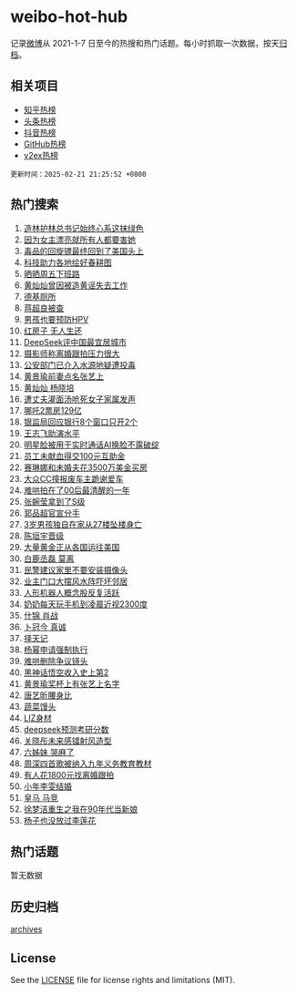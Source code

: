 # weibo-hot-hub

记录[微博](https://www.weibo.com)从 2021-1-7 日至今的热搜和热门话题。每小时抓取一次数据，按天[归档](archives)。

## 相关项目

- [知乎热榜](https://github.com/snaildev/zhihu-hot-hub)
- [头条热榜](https://github.com/snaildev/toutiao-hot-hub)
- [抖音热榜](https://github.com/snaildev/douyin-hot-hub)
- [GitHub热榜](https://github.com/snaildev/github-hot-hub)
- [v2ex热榜](https://github.com/snaildev/v2ex-hot-hub)


`更新时间：2025-02-21 21:25:52 +0800`

## 热门搜索

1. [造林护林总书记始终心系这抹绿色](https://m.weibo.cn/search?containerid=100103type%3D1%26t%3D10%26q%3D%23%E9%80%A0%E6%9E%97%E6%8A%A4%E6%9E%97%E6%80%BB%E4%B9%A6%E8%AE%B0%E5%A7%8B%E7%BB%88%E5%BF%83%E7%B3%BB%E8%BF%99%E6%8A%B9%E7%BB%BF%E8%89%B2%23&stream_entry_id=51&isnewpage=1&extparam=seat%3D1%26pos%3D0%26dgr%3D0%26cate%3D10103%26q%3D%2523%25E9%2580%25A0%25E6%259E%2597%25E6%258A%25A4%25E6%259E%2597%25E6%2580%25BB%25E4%25B9%25A6%25E8%25AE%25B0%25E5%25A7%258B%25E7%25BB%2588%25E5%25BF%2583%25E7%25B3%25BB%25E8%25BF%2599%25E6%258A%25B9%25E7%25BB%25BF%25E8%2589%25B2%2523%26c_type%3D51%26filter_type%3Drealtimehot%26stream_entry_id%3D51%26display_time%3D1740144351%26pre_seqid%3D1740144351005088668159)
1. [因为女主漂亮就所有人都要害她](https://m.weibo.cn/search?containerid=100103type%3D1%26t%3D10%26q%3D%E5%9B%A0%E4%B8%BA%E5%A5%B3%E4%B8%BB%E6%BC%82%E4%BA%AE%E5%B0%B1%E6%89%80%E6%9C%89%E4%BA%BA%E9%83%BD%E8%A6%81%E5%AE%B3%E5%A5%B9&stream_entry_id=31&isnewpage=1&extparam=seat%3D1%26c_type%3D31%26cate%3D5001%26band_rank%3D1%26q%3D%25E5%259B%25A0%25E4%25B8%25BA%25E5%25A5%25B3%25E4%25B8%25BB%25E6%25BC%2582%25E4%25BA%25AE%25E5%25B0%25B1%25E6%2589%2580%25E6%259C%2589%25E4%25BA%25BA%25E9%2583%25BD%25E8%25A6%2581%25E5%25AE%25B3%25E5%25A5%25B9%26dgr%3D0%26pos%3D0%26realpos%3D1%26stream_entry_id%3D31%26lcate%3D5001%26filter_type%3Drealtimehot%26flag%3D1%26display_time%3D1740144351%26pre_seqid%3D1740144351005088668159)
1. [毒品的回旋镖最终回到了美国头上](https://m.weibo.cn/search?containerid=100103type%3D1%26t%3D10%26q%3D%23%E6%AF%92%E5%93%81%E7%9A%84%E5%9B%9E%E6%97%8B%E9%95%96%E6%9C%80%E7%BB%88%E5%9B%9E%E5%88%B0%E4%BA%86%E7%BE%8E%E5%9B%BD%E5%A4%B4%E4%B8%8A%23&stream_entry_id=31&isnewpage=1&extparam=seat%3D1%26c_type%3D31%26cate%3D5001%26band_rank%3D2%26q%3D%2523%25E6%25AF%2592%25E5%2593%2581%25E7%259A%2584%25E5%259B%259E%25E6%2597%258B%25E9%2595%2596%25E6%259C%2580%25E7%25BB%2588%25E5%259B%259E%25E5%2588%25B0%25E4%25BA%2586%25E7%25BE%258E%25E5%259B%25BD%25E5%25A4%25B4%25E4%25B8%258A%2523%26dgr%3D0%26pos%3D1%26realpos%3D2%26stream_entry_id%3D31%26lcate%3D5001%26filter_type%3Drealtimehot%26flag%3D1%26display_time%3D1740144351%26pre_seqid%3D1740144351005088668159)
1. [科技助力各地绘好春耕图](https://m.weibo.cn/search?containerid=100103type%3D1%26t%3D10%26q%3D%23%E7%A7%91%E6%8A%80%E5%8A%A9%E5%8A%9B%E5%90%84%E5%9C%B0%E7%BB%98%E5%A5%BD%E6%98%A5%E8%80%95%E5%9B%BE%23&stream_entry_id=31&isnewpage=1&extparam=seat%3D1%26c_type%3D31%26cate%3D5001%26band_rank%3D3%26q%3D%2523%25E7%25A7%2591%25E6%258A%2580%25E5%258A%25A9%25E5%258A%259B%25E5%2590%2584%25E5%259C%25B0%25E7%25BB%2598%25E5%25A5%25BD%25E6%2598%25A5%25E8%2580%2595%25E5%259B%25BE%2523%26dgr%3D0%26pos%3D2%26realpos%3D3%26stream_entry_id%3D31%26lcate%3D5001%26filter_type%3Drealtimehot%26flag%3D0%26display_time%3D1740144351%26pre_seqid%3D1740144351005088668159)
1. [晒晒周五下班路](https://m.weibo.cn/search?containerid=100103type%3D1%26t%3D10%26q%3D%23%E6%99%92%E6%99%92%E5%91%A8%E4%BA%94%E4%B8%8B%E7%8F%AD%E8%B7%AF%23&stream_entry_id=31&isnewpage=1&extparam=seat%3D1%26c_type%3D31%26is_ad_pos%3D1%26band_rank%3D4%26q%3D%2523%25E6%2599%2592%25E6%2599%2592%25E5%2591%25A8%25E4%25BA%2594%25E4%25B8%258B%25E7%258F%25AD%25E8%25B7%25AF%2523%26dgr%3D0%26cate%3D5001%26adid%3D276497%26lcate%3D5001%26stream_entry_id%3D31%26filter_type%3Drealtimehot%26pos%3D3%26display_time%3D1740144351%26pre_seqid%3D1740144351005088668159)
1. [黄灿灿曾因被造黄谣失去工作](https://m.weibo.cn/search?containerid=100103type%3D1%26t%3D10%26q%3D%E9%BB%84%E7%81%BF%E7%81%BF%E6%9B%BE%E5%9B%A0%E8%A2%AB%E9%80%A0%E9%BB%84%E8%B0%A3%E5%A4%B1%E5%8E%BB%E5%B7%A5%E4%BD%9C&stream_entry_id=31&isnewpage=1&extparam=seat%3D1%26c_type%3D31%26cate%3D5001%26band_rank%3D4%26q%3D%25E9%25BB%2584%25E7%2581%25BF%25E7%2581%25BF%25E6%259B%25BE%25E5%259B%25A0%25E8%25A2%25AB%25E9%2580%25A0%25E9%25BB%2584%25E8%25B0%25A3%25E5%25A4%25B1%25E5%258E%25BB%25E5%25B7%25A5%25E4%25BD%259C%26dgr%3D0%26pos%3D4%26realpos%3D4%26stream_entry_id%3D31%26lcate%3D5001%26filter_type%3Drealtimehot%26flag%3D1%26display_time%3D1740144351%26pre_seqid%3D1740144351005088668159)
1. [德基厕所](https://m.weibo.cn/search?containerid=100103type%3D1%26t%3D10%26q%3D%E5%BE%B7%E5%9F%BA%E5%8E%95%E6%89%80&stream_entry_id=31&isnewpage=1&extparam=seat%3D1%26c_type%3D31%26cate%3D5001%26band_rank%3D5%26q%3D%25E5%25BE%25B7%25E5%259F%25BA%25E5%258E%2595%25E6%2589%2580%26dgr%3D0%26pos%3D5%26realpos%3D5%26stream_entry_id%3D31%26lcate%3D5001%26filter_type%3Drealtimehot%26flag%3D1%26display_time%3D1740144351%26pre_seqid%3D1740144351005088668159)
1. [蒋超良被查](https://m.weibo.cn/search?containerid=100103type%3D1%26t%3D10%26q%3D%23%E8%92%8B%E8%B6%85%E8%89%AF%E8%A2%AB%E6%9F%A5%23&stream_entry_id=31&isnewpage=1&extparam=seat%3D1%26c_type%3D31%26cate%3D5001%26band_rank%3D6%26q%3D%2523%25E8%2592%258B%25E8%25B6%2585%25E8%2589%25AF%25E8%25A2%25AB%25E6%259F%25A5%2523%26dgr%3D0%26pos%3D6%26realpos%3D6%26stream_entry_id%3D31%26lcate%3D5001%26filter_type%3Drealtimehot%26flag%3D1%26display_time%3D1740144351%26pre_seqid%3D1740144351005088668159)
1. [男孩也要预防HPV](https://m.weibo.cn/search?containerid=100103type%3D1%26t%3D10%26q%3D%23%E7%94%B7%E5%AD%A9%E4%B9%9F%E8%A6%81%E9%A2%84%E9%98%B2HPV%23&stream_entry_id=31&isnewpage=1&extparam=seat%3D1%26c_type%3D31%26cate%3D5001%26lcate%3D5001%26band_rank%3D7%26q%3D%2523%25E7%2594%25B7%25E5%25AD%25A9%25E4%25B9%259F%25E8%25A6%2581%25E9%25A2%2584%25E9%2598%25B2HPV%2523%26dgr%3D0%26stream_entry_id%3D31%26adid%3D276346%26is_ad_pos%3D1%26pos%3D7%26filter_type%3Drealtimehot%26topic_ad%3D1%26display_time%3D1740144351%26pre_seqid%3D1740144351005088668159)
1. [红房子 无人生还](https://m.weibo.cn/search?containerid=100103type%3D1%26t%3D10%26q%3D%E7%BA%A2%E6%88%BF%E5%AD%90+%E6%97%A0%E4%BA%BA%E7%94%9F%E8%BF%98&stream_entry_id=31&isnewpage=1&extparam=seat%3D1%26c_type%3D31%26cate%3D5001%26band_rank%3D7%26q%3D%25E7%25BA%25A2%25E6%2588%25BF%25E5%25AD%2590%2520%25E6%2597%25A0%25E4%25BA%25BA%25E7%2594%259F%25E8%25BF%2598%26dgr%3D0%26pos%3D8%26realpos%3D7%26stream_entry_id%3D31%26lcate%3D5001%26filter_type%3Drealtimehot%26flag%3D2%26display_time%3D1740144351%26pre_seqid%3D1740144351005088668159)
1. [DeepSeek评中国最宜居城市](https://m.weibo.cn/search?containerid=100103type%3D1%26t%3D10%26q%3D%23DeepSeek%E8%AF%84%E4%B8%AD%E5%9B%BD%E6%9C%80%E5%AE%9C%E5%B1%85%E5%9F%8E%E5%B8%82%23&stream_entry_id=31&isnewpage=1&extparam=seat%3D1%26c_type%3D31%26cate%3D5001%26band_rank%3D8%26q%3D%2523DeepSeek%25E8%25AF%2584%25E4%25B8%25AD%25E5%259B%25BD%25E6%259C%2580%25E5%25AE%259C%25E5%25B1%2585%25E5%259F%258E%25E5%25B8%2582%2523%26dgr%3D0%26pos%3D9%26realpos%3D8%26stream_entry_id%3D31%26lcate%3D5001%26filter_type%3Drealtimehot%26flag%3D0%26display_time%3D1740144351%26pre_seqid%3D1740144351005088668159)
1. [摄影师称离婚跟拍压力很大](https://m.weibo.cn/search?containerid=100103type%3D1%26t%3D10%26q%3D%23%E6%91%84%E5%BD%B1%E5%B8%88%E7%A7%B0%E7%A6%BB%E5%A9%9A%E8%B7%9F%E6%8B%8D%E5%8E%8B%E5%8A%9B%E5%BE%88%E5%A4%A7%23&stream_entry_id=31&isnewpage=1&extparam=seat%3D1%26c_type%3D31%26cate%3D5001%26band_rank%3D9%26q%3D%2523%25E6%2591%2584%25E5%25BD%25B1%25E5%25B8%2588%25E7%25A7%25B0%25E7%25A6%25BB%25E5%25A9%259A%25E8%25B7%259F%25E6%258B%258D%25E5%258E%258B%25E5%258A%259B%25E5%25BE%2588%25E5%25A4%25A7%2523%26dgr%3D0%26pos%3D10%26realpos%3D9%26stream_entry_id%3D31%26lcate%3D5001%26filter_type%3Drealtimehot%26flag%3D1%26display_time%3D1740144351%26pre_seqid%3D1740144351005088668159)
1. [公安部门已介入水源地疑遭投毒](https://m.weibo.cn/search?containerid=100103type%3D1%26t%3D10%26q%3D%23%E5%85%AC%E5%AE%89%E9%83%A8%E9%97%A8%E5%B7%B2%E4%BB%8B%E5%85%A5%E6%B0%B4%E6%BA%90%E5%9C%B0%E7%96%91%E9%81%AD%E6%8A%95%E6%AF%92%23&stream_entry_id=31&isnewpage=1&extparam=seat%3D1%26c_type%3D31%26cate%3D5001%26band_rank%3D10%26q%3D%2523%25E5%2585%25AC%25E5%25AE%2589%25E9%2583%25A8%25E9%2597%25A8%25E5%25B7%25B2%25E4%25BB%258B%25E5%2585%25A5%25E6%25B0%25B4%25E6%25BA%2590%25E5%259C%25B0%25E7%2596%2591%25E9%2581%25AD%25E6%258A%2595%25E6%25AF%2592%2523%26dgr%3D0%26pos%3D11%26realpos%3D10%26stream_entry_id%3D31%26lcate%3D5001%26filter_type%3Drealtimehot%26flag%3D0%26display_time%3D1740144351%26pre_seqid%3D1740144351005088668159)
1. [黄景瑜前妻点名张艺上](https://m.weibo.cn/search?containerid=100103type%3D1%26t%3D10%26q%3D%23%E9%BB%84%E6%99%AF%E7%91%9C%E5%89%8D%E5%A6%BB%E7%82%B9%E5%90%8D%E5%BC%A0%E8%89%BA%E4%B8%8A%23&stream_entry_id=31&isnewpage=1&extparam=seat%3D1%26c_type%3D31%26cate%3D5001%26band_rank%3D11%26q%3D%2523%25E9%25BB%2584%25E6%2599%25AF%25E7%2591%259C%25E5%2589%258D%25E5%25A6%25BB%25E7%2582%25B9%25E5%2590%258D%25E5%25BC%25A0%25E8%2589%25BA%25E4%25B8%258A%2523%26dgr%3D0%26pos%3D12%26realpos%3D11%26stream_entry_id%3D31%26lcate%3D5001%26filter_type%3Drealtimehot%26flag%3D2%26display_time%3D1740144351%26pre_seqid%3D1740144351005088668159)
1. [黄灿灿 杨晓培](https://m.weibo.cn/search?containerid=100103type%3D1%26t%3D10%26q%3D%E9%BB%84%E7%81%BF%E7%81%BF+%E6%9D%A8%E6%99%93%E5%9F%B9&stream_entry_id=31&isnewpage=1&extparam=seat%3D1%26c_type%3D31%26cate%3D5001%26band_rank%3D12%26q%3D%25E9%25BB%2584%25E7%2581%25BF%25E7%2581%25BF%2520%25E6%259D%25A8%25E6%2599%2593%25E5%259F%25B9%26dgr%3D0%26pos%3D13%26realpos%3D12%26stream_entry_id%3D31%26lcate%3D5001%26filter_type%3Drealtimehot%26flag%3D1%26display_time%3D1740144351%26pre_seqid%3D1740144351005088668159)
1. [遭丈夫灌面汤呛死女子家属发声](https://m.weibo.cn/search?containerid=100103type%3D1%26t%3D10%26q%3D%23%E9%81%AD%E4%B8%88%E5%A4%AB%E7%81%8C%E9%9D%A2%E6%B1%A4%E5%91%9B%E6%AD%BB%E5%A5%B3%E5%AD%90%E5%AE%B6%E5%B1%9E%E5%8F%91%E5%A3%B0%23&stream_entry_id=31&isnewpage=1&extparam=seat%3D1%26c_type%3D31%26cate%3D5001%26band_rank%3D13%26q%3D%2523%25E9%2581%25AD%25E4%25B8%2588%25E5%25A4%25AB%25E7%2581%258C%25E9%259D%25A2%25E6%25B1%25A4%25E5%2591%259B%25E6%25AD%25BB%25E5%25A5%25B3%25E5%25AD%2590%25E5%25AE%25B6%25E5%25B1%259E%25E5%258F%2591%25E5%25A3%25B0%2523%26dgr%3D0%26pos%3D14%26realpos%3D13%26stream_entry_id%3D31%26lcate%3D5001%26filter_type%3Drealtimehot%26flag%3D1%26display_time%3D1740144351%26pre_seqid%3D1740144351005088668159)
1. [哪吒2票房129亿](https://m.weibo.cn/search?containerid=100103type%3D1%26t%3D10%26q%3D%23%E5%93%AA%E5%90%922%E7%A5%A8%E6%88%BF129%E4%BA%BF%23&stream_entry_id=31&isnewpage=1&extparam=seat%3D1%26c_type%3D31%26cate%3D5001%26band_rank%3D14%26q%3D%2523%25E5%2593%25AA%25E5%2590%25922%25E7%25A5%25A8%25E6%2588%25BF129%25E4%25BA%25BF%2523%26dgr%3D0%26pos%3D15%26realpos%3D14%26stream_entry_id%3D31%26lcate%3D5001%26filter_type%3Drealtimehot%26flag%3D0%26display_time%3D1740144351%26pre_seqid%3D1740144351005088668159)
1. [银监局回应银行8个窗口只开2个](https://m.weibo.cn/search?containerid=100103type%3D1%26t%3D10%26q%3D%23%E9%93%B6%E7%9B%91%E5%B1%80%E5%9B%9E%E5%BA%94%E9%93%B6%E8%A1%8C8%E4%B8%AA%E7%AA%97%E5%8F%A3%E5%8F%AA%E5%BC%802%E4%B8%AA%23&stream_entry_id=31&isnewpage=1&extparam=seat%3D1%26c_type%3D31%26cate%3D5001%26band_rank%3D15%26q%3D%2523%25E9%2593%25B6%25E7%259B%2591%25E5%25B1%2580%25E5%259B%259E%25E5%25BA%2594%25E9%2593%25B6%25E8%25A1%258C8%25E4%25B8%25AA%25E7%25AA%2597%25E5%258F%25A3%25E5%258F%25AA%25E5%25BC%25802%25E4%25B8%25AA%2523%26dgr%3D0%26pos%3D16%26realpos%3D15%26stream_entry_id%3D31%26lcate%3D5001%26filter_type%3Drealtimehot%26flag%3D1%26display_time%3D1740144351%26pre_seqid%3D1740144351005088668159)
1. [王志飞助演水平](https://m.weibo.cn/search?containerid=100103type%3D1%26t%3D10%26q%3D%E7%8E%8B%E5%BF%97%E9%A3%9E%E5%8A%A9%E6%BC%94%E6%B0%B4%E5%B9%B3&stream_entry_id=31&isnewpage=1&extparam=seat%3D1%26c_type%3D31%26cate%3D5001%26band_rank%3D16%26q%3D%25E7%258E%258B%25E5%25BF%2597%25E9%25A3%259E%25E5%258A%25A9%25E6%25BC%2594%25E6%25B0%25B4%25E5%25B9%25B3%26dgr%3D0%26pos%3D17%26realpos%3D16%26stream_entry_id%3D31%26lcate%3D5001%26filter_type%3Drealtimehot%26flag%3D1%26display_time%3D1740144351%26pre_seqid%3D1740144351005088668159)
1. [明星脸被用于实时通话AI换脸不露破绽](https://m.weibo.cn/search?containerid=100103type%3D1%26t%3D10%26q%3D%23%E6%98%8E%E6%98%9F%E8%84%B8%E8%A2%AB%E7%94%A8%E4%BA%8E%E5%AE%9E%E6%97%B6%E9%80%9A%E8%AF%9DAI%E6%8D%A2%E8%84%B8%E4%B8%8D%E9%9C%B2%E7%A0%B4%E7%BB%BD%23&stream_entry_id=31&isnewpage=1&extparam=seat%3D1%26c_type%3D31%26cate%3D5001%26band_rank%3D17%26q%3D%2523%25E6%2598%258E%25E6%2598%259F%25E8%2584%25B8%25E8%25A2%25AB%25E7%2594%25A8%25E4%25BA%258E%25E5%25AE%259E%25E6%2597%25B6%25E9%2580%259A%25E8%25AF%259DAI%25E6%258D%25A2%25E8%2584%25B8%25E4%25B8%258D%25E9%259C%25B2%25E7%25A0%25B4%25E7%25BB%25BD%2523%26dgr%3D0%26pos%3D18%26realpos%3D17%26stream_entry_id%3D31%26lcate%3D5001%26filter_type%3Drealtimehot%26flag%3D1%26display_time%3D1740144351%26pre_seqid%3D1740144351005088668159)
1. [员工未献血得交100元互助金](https://m.weibo.cn/search?containerid=100103type%3D1%26t%3D10%26q%3D%23%E5%91%98%E5%B7%A5%E6%9C%AA%E7%8C%AE%E8%A1%80%E5%BE%97%E4%BA%A4100%E5%85%83%E4%BA%92%E5%8A%A9%E9%87%91%23&stream_entry_id=31&isnewpage=1&extparam=seat%3D1%26c_type%3D31%26cate%3D5001%26band_rank%3D18%26q%3D%2523%25E5%2591%2598%25E5%25B7%25A5%25E6%259C%25AA%25E7%258C%25AE%25E8%25A1%2580%25E5%25BE%2597%25E4%25BA%25A4100%25E5%2585%2583%25E4%25BA%2592%25E5%258A%25A9%25E9%2587%2591%2523%26dgr%3D0%26pos%3D19%26realpos%3D18%26stream_entry_id%3D31%26lcate%3D5001%26filter_type%3Drealtimehot%26flag%3D1%26display_time%3D1740144351%26pre_seqid%3D1740144351005088668159)
1. [赛琳娜和未婚夫花3500万美金买房](https://m.weibo.cn/search?containerid=100103type%3D1%26t%3D10%26q%3D%23%E8%B5%9B%E7%90%B3%E5%A8%9C%E5%92%8C%E6%9C%AA%E5%A9%9A%E5%A4%AB%E8%8A%B13500%E4%B8%87%E7%BE%8E%E9%87%91%E4%B9%B0%E6%88%BF%23&stream_entry_id=31&isnewpage=1&extparam=seat%3D1%26c_type%3D31%26cate%3D5001%26band_rank%3D19%26q%3D%2523%25E8%25B5%259B%25E7%2590%25B3%25E5%25A8%259C%25E5%2592%258C%25E6%259C%25AA%25E5%25A9%259A%25E5%25A4%25AB%25E8%258A%25B13500%25E4%25B8%2587%25E7%25BE%258E%25E9%2587%2591%25E4%25B9%25B0%25E6%2588%25BF%2523%26dgr%3D0%26pos%3D20%26realpos%3D19%26stream_entry_id%3D31%26lcate%3D5001%26filter_type%3Drealtimehot%26flag%3D0%26display_time%3D1740144351%26pre_seqid%3D1740144351005088668159)
1. [大众CC撞报废车主跪谢爱车](https://m.weibo.cn/search?containerid=100103type%3D1%26t%3D10%26q%3D%23%E5%A4%A7%E4%BC%97CC%E6%92%9E%E6%8A%A5%E5%BA%9F%E8%BD%A6%E4%B8%BB%E8%B7%AA%E8%B0%A2%E7%88%B1%E8%BD%A6%23&stream_entry_id=31&isnewpage=1&extparam=seat%3D1%26c_type%3D31%26cate%3D5001%26pos%3D21%26band_rank%3D20%26q%3D%2523%25E5%25A4%25A7%25E4%25BC%2597CC%25E6%2592%259E%25E6%258A%25A5%25E5%25BA%259F%25E8%25BD%25A6%25E4%25B8%25BB%25E8%25B7%25AA%25E8%25B0%25A2%25E7%2588%25B1%25E8%25BD%25A6%2523%26dgr%3D0%26stream_entry_id%3D31%26realpos%3D20%26lcate%3D5001%26adid%3D276484%26filter_type%3Drealtimehot%26flag%3D1%26display_time%3D1740144351%26pre_seqid%3D1740144351005088668159)
1. [难哄拍在了00后最清醒的一年](https://m.weibo.cn/search?containerid=100103type%3D1%26t%3D10%26q%3D%E9%9A%BE%E5%93%84%E6%8B%8D%E5%9C%A8%E4%BA%8600%E5%90%8E%E6%9C%80%E6%B8%85%E9%86%92%E7%9A%84%E4%B8%80%E5%B9%B4&stream_entry_id=31&isnewpage=1&extparam=seat%3D1%26c_type%3D31%26cate%3D5001%26band_rank%3D21%26q%3D%25E9%259A%25BE%25E5%2593%2584%25E6%258B%258D%25E5%259C%25A8%25E4%25BA%258600%25E5%2590%258E%25E6%259C%2580%25E6%25B8%2585%25E9%2586%2592%25E7%259A%2584%25E4%25B8%2580%25E5%25B9%25B4%26dgr%3D0%26pos%3D22%26realpos%3D21%26stream_entry_id%3D31%26lcate%3D5001%26filter_type%3Drealtimehot%26flag%3D2%26display_time%3D1740144351%26pre_seqid%3D1740144351005088668159)
1. [张婉莹拿到了S级](https://m.weibo.cn/search?containerid=100103type%3D1%26t%3D10%26q%3D%23%E5%BC%A0%E5%A9%89%E8%8E%B9%E6%8B%BF%E5%88%B0%E4%BA%86S%E7%BA%A7%23&stream_entry_id=31&isnewpage=1&extparam=seat%3D1%26c_type%3D31%26cate%3D5001%26band_rank%3D22%26q%3D%2523%25E5%25BC%25A0%25E5%25A9%2589%25E8%258E%25B9%25E6%258B%25BF%25E5%2588%25B0%25E4%25BA%2586S%25E7%25BA%25A7%2523%26dgr%3D0%26pos%3D23%26realpos%3D22%26stream_entry_id%3D31%26lcate%3D5001%26filter_type%3Drealtimehot%26flag%3D1%26display_time%3D1740144351%26pre_seqid%3D1740144351005088668159)
1. [郭品超官宣分手](https://m.weibo.cn/search?containerid=100103type%3D1%26t%3D10%26q%3D%23%E9%83%AD%E5%93%81%E8%B6%85%E5%AE%98%E5%AE%A3%E5%88%86%E6%89%8B%23&stream_entry_id=31&isnewpage=1&extparam=seat%3D1%26c_type%3D31%26cate%3D5001%26band_rank%3D23%26q%3D%2523%25E9%2583%25AD%25E5%2593%2581%25E8%25B6%2585%25E5%25AE%2598%25E5%25AE%25A3%25E5%2588%2586%25E6%2589%258B%2523%26dgr%3D0%26pos%3D24%26realpos%3D23%26stream_entry_id%3D31%26lcate%3D5001%26filter_type%3Drealtimehot%26flag%3D2%26display_time%3D1740144351%26pre_seqid%3D1740144351005088668159)
1. [3岁男孩独自在家从27楼坠楼身亡](https://m.weibo.cn/search?containerid=100103type%3D1%26t%3D10%26q%3D%233%E5%B2%81%E7%94%B7%E5%AD%A9%E7%8B%AC%E8%87%AA%E5%9C%A8%E5%AE%B6%E4%BB%8E27%E6%A5%BC%E5%9D%A0%E6%A5%BC%E8%BA%AB%E4%BA%A1%23&stream_entry_id=31&isnewpage=1&extparam=seat%3D1%26c_type%3D31%26cate%3D5001%26band_rank%3D24%26q%3D%25233%25E5%25B2%2581%25E7%2594%25B7%25E5%25AD%25A9%25E7%258B%25AC%25E8%2587%25AA%25E5%259C%25A8%25E5%25AE%25B6%25E4%25BB%258E27%25E6%25A5%25BC%25E5%259D%25A0%25E6%25A5%25BC%25E8%25BA%25AB%25E4%25BA%25A1%2523%26dgr%3D0%26pos%3D25%26realpos%3D24%26stream_entry_id%3D31%26lcate%3D5001%26filter_type%3Drealtimehot%26flag%3D0%26display_time%3D1740144351%26pre_seqid%3D1740144351005088668159)
1. [陈垣宇晋级](https://m.weibo.cn/search?containerid=100103type%3D1%26t%3D10%26q%3D%E9%99%88%E5%9E%A3%E5%AE%87%E6%99%8B%E7%BA%A7&stream_entry_id=31&isnewpage=1&extparam=seat%3D1%26c_type%3D31%26cate%3D5001%26band_rank%3D25%26q%3D%25E9%2599%2588%25E5%259E%25A3%25E5%25AE%2587%25E6%2599%258B%25E7%25BA%25A7%26dgr%3D0%26pos%3D26%26realpos%3D25%26stream_entry_id%3D31%26lcate%3D5001%26filter_type%3Drealtimehot%26flag%3D1%26display_time%3D1740144351%26pre_seqid%3D1740144351005088668159)
1. [大量黄金正从各国运往美国](https://m.weibo.cn/search?containerid=100103type%3D1%26t%3D10%26q%3D%23%E5%A4%A7%E9%87%8F%E9%BB%84%E9%87%91%E6%AD%A3%E4%BB%8E%E5%90%84%E5%9B%BD%E8%BF%90%E5%BE%80%E7%BE%8E%E5%9B%BD%23&stream_entry_id=31&isnewpage=1&extparam=seat%3D1%26c_type%3D31%26cate%3D5001%26band_rank%3D26%26q%3D%2523%25E5%25A4%25A7%25E9%2587%258F%25E9%25BB%2584%25E9%2587%2591%25E6%25AD%25A3%25E4%25BB%258E%25E5%2590%2584%25E5%259B%25BD%25E8%25BF%2590%25E5%25BE%2580%25E7%25BE%258E%25E5%259B%25BD%2523%26dgr%3D0%26pos%3D27%26realpos%3D26%26stream_entry_id%3D31%26lcate%3D5001%26filter_type%3Drealtimehot%26flag%3D0%26display_time%3D1740144351%26pre_seqid%3D1740144351005088668159)
1. [白鹿丞磊 莫离](https://m.weibo.cn/search?containerid=100103type%3D1%26t%3D10%26q%3D%E7%99%BD%E9%B9%BF%E4%B8%9E%E7%A3%8A+%E8%8E%AB%E7%A6%BB&stream_entry_id=31&isnewpage=1&extparam=seat%3D1%26c_type%3D31%26cate%3D5001%26band_rank%3D27%26q%3D%25E7%2599%25BD%25E9%25B9%25BF%25E4%25B8%259E%25E7%25A3%258A%2520%25E8%258E%25AB%25E7%25A6%25BB%26dgr%3D0%26pos%3D28%26realpos%3D27%26stream_entry_id%3D31%26lcate%3D5001%26filter_type%3Drealtimehot%26flag%3D0%26display_time%3D1740144351%26pre_seqid%3D1740144351005088668159)
1. [民警建议家里不要安装摄像头](https://m.weibo.cn/search?containerid=100103type%3D1%26t%3D10%26q%3D%23%E6%B0%91%E8%AD%A6%E5%BB%BA%E8%AE%AE%E5%AE%B6%E9%87%8C%E4%B8%8D%E8%A6%81%E5%AE%89%E8%A3%85%E6%91%84%E5%83%8F%E5%A4%B4%23&stream_entry_id=31&isnewpage=1&extparam=seat%3D1%26c_type%3D31%26cate%3D5001%26band_rank%3D28%26q%3D%2523%25E6%25B0%2591%25E8%25AD%25A6%25E5%25BB%25BA%25E8%25AE%25AE%25E5%25AE%25B6%25E9%2587%258C%25E4%25B8%258D%25E8%25A6%2581%25E5%25AE%2589%25E8%25A3%2585%25E6%2591%2584%25E5%2583%258F%25E5%25A4%25B4%2523%26dgr%3D0%26pos%3D29%26realpos%3D28%26stream_entry_id%3D31%26lcate%3D5001%26filter_type%3Drealtimehot%26flag%3D0%26display_time%3D1740144351%26pre_seqid%3D1740144351005088668159)
1. [业主门口大摆风水阵吓坏邻居](https://m.weibo.cn/search?containerid=100103type%3D1%26t%3D10%26q%3D%23%E4%B8%9A%E4%B8%BB%E9%97%A8%E5%8F%A3%E5%A4%A7%E6%91%86%E9%A3%8E%E6%B0%B4%E9%98%B5%E5%90%93%E5%9D%8F%E9%82%BB%E5%B1%85%23&stream_entry_id=31&isnewpage=1&extparam=seat%3D1%26c_type%3D31%26cate%3D5001%26band_rank%3D29%26q%3D%2523%25E4%25B8%259A%25E4%25B8%25BB%25E9%2597%25A8%25E5%258F%25A3%25E5%25A4%25A7%25E6%2591%2586%25E9%25A3%258E%25E6%25B0%25B4%25E9%2598%25B5%25E5%2590%2593%25E5%259D%258F%25E9%2582%25BB%25E5%25B1%2585%2523%26dgr%3D0%26pos%3D30%26realpos%3D29%26stream_entry_id%3D31%26lcate%3D5001%26filter_type%3Drealtimehot%26flag%3D1%26display_time%3D1740144351%26pre_seqid%3D1740144351005088668159)
1. [人形机器人概念股反复活跃](https://m.weibo.cn/search?containerid=100103type%3D1%26t%3D10%26q%3D%23%E4%BA%BA%E5%BD%A2%E6%9C%BA%E5%99%A8%E4%BA%BA%E6%A6%82%E5%BF%B5%E8%82%A1%E5%8F%8D%E5%A4%8D%E6%B4%BB%E8%B7%83%23&stream_entry_id=31&isnewpage=1&extparam=seat%3D1%26c_type%3D31%26cate%3D5001%26band_rank%3D30%26q%3D%2523%25E4%25BA%25BA%25E5%25BD%25A2%25E6%259C%25BA%25E5%2599%25A8%25E4%25BA%25BA%25E6%25A6%2582%25E5%25BF%25B5%25E8%2582%25A1%25E5%258F%258D%25E5%25A4%258D%25E6%25B4%25BB%25E8%25B7%2583%2523%26dgr%3D0%26pos%3D31%26realpos%3D30%26stream_entry_id%3D31%26lcate%3D5001%26filter_type%3Drealtimehot%26flag%3D1%26display_time%3D1740144351%26pre_seqid%3D1740144351005088668159)
1. [奶奶每天玩手机到凌晨近视2300度](https://m.weibo.cn/search?containerid=100103type%3D1%26t%3D10%26q%3D%23%E5%A5%B6%E5%A5%B6%E6%AF%8F%E5%A4%A9%E7%8E%A9%E6%89%8B%E6%9C%BA%E5%88%B0%E5%87%8C%E6%99%A8%E8%BF%91%E8%A7%862300%E5%BA%A6%23&stream_entry_id=31&isnewpage=1&extparam=seat%3D1%26c_type%3D31%26cate%3D5001%26band_rank%3D31%26q%3D%2523%25E5%25A5%25B6%25E5%25A5%25B6%25E6%25AF%258F%25E5%25A4%25A9%25E7%258E%25A9%25E6%2589%258B%25E6%259C%25BA%25E5%2588%25B0%25E5%2587%258C%25E6%2599%25A8%25E8%25BF%2591%25E8%25A7%25862300%25E5%25BA%25A6%2523%26dgr%3D0%26pos%3D32%26realpos%3D31%26stream_entry_id%3D31%26lcate%3D5001%26filter_type%3Drealtimehot%26flag%3D0%26display_time%3D1740144351%26pre_seqid%3D1740144351005088668159)
1. [什锦 肖战](https://m.weibo.cn/search?containerid=100103type%3D1%26t%3D10%26q%3D%E4%BB%80%E9%94%A6+%E8%82%96%E6%88%98&stream_entry_id=31&isnewpage=1&extparam=seat%3D1%26c_type%3D31%26cate%3D5001%26band_rank%3D32%26q%3D%25E4%25BB%2580%25E9%2594%25A6%2520%25E8%2582%2596%25E6%2588%2598%26dgr%3D0%26pos%3D33%26realpos%3D32%26stream_entry_id%3D31%26lcate%3D5001%26filter_type%3Drealtimehot%26flag%3D0%26display_time%3D1740144351%26pre_seqid%3D1740144351005088668159)
1. [卜冠今 真诚](https://m.weibo.cn/search?containerid=100103type%3D1%26t%3D10%26q%3D%E5%8D%9C%E5%86%A0%E4%BB%8A+%E7%9C%9F%E8%AF%9A&stream_entry_id=31&isnewpage=1&extparam=seat%3D1%26c_type%3D31%26cate%3D5001%26band_rank%3D33%26q%3D%25E5%258D%259C%25E5%2586%25A0%25E4%25BB%258A%2520%25E7%259C%259F%25E8%25AF%259A%26dgr%3D0%26pos%3D34%26realpos%3D33%26stream_entry_id%3D31%26lcate%3D5001%26filter_type%3Drealtimehot%26flag%3D0%26display_time%3D1740144351%26pre_seqid%3D1740144351005088668159)
1. [择天记](https://m.weibo.cn/search?containerid=100103type%3D1%26t%3D10%26q%3D%E6%8B%A9%E5%A4%A9%E8%AE%B0&stream_entry_id=31&isnewpage=1&extparam=seat%3D1%26c_type%3D31%26cate%3D5001%26band_rank%3D34%26q%3D%25E6%258B%25A9%25E5%25A4%25A9%25E8%25AE%25B0%26dgr%3D0%26pos%3D35%26realpos%3D34%26stream_entry_id%3D31%26lcate%3D5001%26filter_type%3Drealtimehot%26flag%3D1%26display_time%3D1740144351%26pre_seqid%3D1740144351005088668159)
1. [杨幂申请强制执行](https://m.weibo.cn/search?containerid=100103type%3D1%26t%3D10%26q%3D%23%E6%9D%A8%E5%B9%82%E7%94%B3%E8%AF%B7%E5%BC%BA%E5%88%B6%E6%89%A7%E8%A1%8C%23&stream_entry_id=31&isnewpage=1&extparam=seat%3D1%26c_type%3D31%26cate%3D5001%26band_rank%3D35%26q%3D%2523%25E6%259D%25A8%25E5%25B9%2582%25E7%2594%25B3%25E8%25AF%25B7%25E5%25BC%25BA%25E5%2588%25B6%25E6%2589%25A7%25E8%25A1%258C%2523%26dgr%3D0%26pos%3D36%26realpos%3D35%26stream_entry_id%3D31%26lcate%3D5001%26filter_type%3Drealtimehot%26flag%3D0%26display_time%3D1740144351%26pre_seqid%3D1740144351005088668159)
1. [难哄删除争议镜头](https://m.weibo.cn/search?containerid=100103type%3D1%26t%3D10%26q%3D%E9%9A%BE%E5%93%84%E5%88%A0%E9%99%A4%E4%BA%89%E8%AE%AE%E9%95%9C%E5%A4%B4&stream_entry_id=31&isnewpage=1&extparam=seat%3D1%26c_type%3D31%26cate%3D5001%26band_rank%3D36%26q%3D%25E9%259A%25BE%25E5%2593%2584%25E5%2588%25A0%25E9%2599%25A4%25E4%25BA%2589%25E8%25AE%25AE%25E9%2595%259C%25E5%25A4%25B4%26dgr%3D0%26pos%3D37%26realpos%3D36%26stream_entry_id%3D31%26lcate%3D5001%26filter_type%3Drealtimehot%26flag%3D0%26display_time%3D1740144351%26pre_seqid%3D1740144351005088668159)
1. [黑神话悟空收入史上第2](https://m.weibo.cn/search?containerid=100103type%3D1%26t%3D10%26q%3D%E9%BB%91%E7%A5%9E%E8%AF%9D%E6%82%9F%E7%A9%BA%E6%94%B6%E5%85%A5%E5%8F%B2%E4%B8%8A%E7%AC%AC2&stream_entry_id=31&isnewpage=1&extparam=seat%3D1%26c_type%3D31%26cate%3D5001%26band_rank%3D37%26q%3D%25E9%25BB%2591%25E7%25A5%259E%25E8%25AF%259D%25E6%2582%259F%25E7%25A9%25BA%25E6%2594%25B6%25E5%2585%25A5%25E5%258F%25B2%25E4%25B8%258A%25E7%25AC%25AC2%26dgr%3D0%26pos%3D38%26realpos%3D37%26stream_entry_id%3D31%26lcate%3D5001%26filter_type%3Drealtimehot%26flag%3D1%26display_time%3D1740144351%26pre_seqid%3D1740144351005088668159)
1. [黄景瑜奖杯上有张艺上名字](https://m.weibo.cn/search?containerid=100103type%3D1%26t%3D10%26q%3D%23%E9%BB%84%E6%99%AF%E7%91%9C%E5%A5%96%E6%9D%AF%E4%B8%8A%E6%9C%89%E5%BC%A0%E8%89%BA%E4%B8%8A%E5%90%8D%E5%AD%97%23&stream_entry_id=31&isnewpage=1&extparam=seat%3D1%26c_type%3D31%26cate%3D5001%26band_rank%3D38%26q%3D%2523%25E9%25BB%2584%25E6%2599%25AF%25E7%2591%259C%25E5%25A5%2596%25E6%259D%25AF%25E4%25B8%258A%25E6%259C%2589%25E5%25BC%25A0%25E8%2589%25BA%25E4%25B8%258A%25E5%2590%258D%25E5%25AD%2597%2523%26dgr%3D0%26pos%3D39%26realpos%3D38%26stream_entry_id%3D31%26lcate%3D5001%26filter_type%3Drealtimehot%26flag%3D0%26display_time%3D1740144351%26pre_seqid%3D1740144351005088668159)
1. [唐艺昕腰身比](https://m.weibo.cn/search?containerid=100103type%3D1%26t%3D10%26q%3D%23%E5%94%90%E8%89%BA%E6%98%95%E8%85%B0%E8%BA%AB%E6%AF%94%23&stream_entry_id=31&isnewpage=1&extparam=seat%3D1%26c_type%3D31%26cate%3D5001%26band_rank%3D39%26q%3D%2523%25E5%2594%2590%25E8%2589%25BA%25E6%2598%2595%25E8%2585%25B0%25E8%25BA%25AB%25E6%25AF%2594%2523%26dgr%3D0%26pos%3D40%26realpos%3D39%26stream_entry_id%3D31%26lcate%3D5001%26filter_type%3Drealtimehot%26flag%3D0%26display_time%3D1740144351%26pre_seqid%3D1740144351005088668159)
1. [蔬菜馒头](https://m.weibo.cn/search?containerid=100103type%3D1%26t%3D10%26q%3D%E8%94%AC%E8%8F%9C%E9%A6%92%E5%A4%B4&stream_entry_id=31&isnewpage=1&extparam=seat%3D1%26c_type%3D31%26cate%3D5001%26band_rank%3D40%26q%3D%25E8%2594%25AC%25E8%258F%259C%25E9%25A6%2592%25E5%25A4%25B4%26dgr%3D0%26pos%3D41%26realpos%3D40%26stream_entry_id%3D31%26lcate%3D5001%26filter_type%3Drealtimehot%26flag%3D1%26display_time%3D1740144351%26pre_seqid%3D1740144351005088668159)
1. [LIZ身材](https://m.weibo.cn/search?containerid=100103type%3D1%26t%3D10%26q%3DLIZ%E8%BA%AB%E6%9D%90&stream_entry_id=31&isnewpage=1&extparam=seat%3D1%26c_type%3D31%26cate%3D5001%26band_rank%3D41%26q%3DLIZ%25E8%25BA%25AB%25E6%259D%2590%26dgr%3D0%26pos%3D42%26realpos%3D41%26stream_entry_id%3D31%26lcate%3D5001%26filter_type%3Drealtimehot%26flag%3D1%26display_time%3D1740144351%26pre_seqid%3D1740144351005088668159)
1. [deepseek预测考研分数](https://m.weibo.cn/search?containerid=100103type%3D1%26t%3D10%26q%3Ddeepseek%E9%A2%84%E6%B5%8B%E8%80%83%E7%A0%94%E5%88%86%E6%95%B0&stream_entry_id=31&isnewpage=1&extparam=seat%3D1%26c_type%3D31%26cate%3D5001%26band_rank%3D42%26q%3Ddeepseek%25E9%25A2%2584%25E6%25B5%258B%25E8%2580%2583%25E7%25A0%2594%25E5%2588%2586%25E6%2595%25B0%26dgr%3D0%26pos%3D43%26realpos%3D42%26stream_entry_id%3D31%26lcate%3D5001%26filter_type%3Drealtimehot%26flag%3D1%26display_time%3D1740144351%26pre_seqid%3D1740144351005088668159)
1. [关晓彤未来感镭射风造型](https://m.weibo.cn/search?containerid=100103type%3D1%26t%3D10%26q%3D%23%E5%85%B3%E6%99%93%E5%BD%A4%E6%9C%AA%E6%9D%A5%E6%84%9F%E9%95%AD%E5%B0%84%E9%A3%8E%E9%80%A0%E5%9E%8B%23&stream_entry_id=31&isnewpage=1&extparam=seat%3D1%26c_type%3D31%26cate%3D5001%26band_rank%3D43%26q%3D%2523%25E5%2585%25B3%25E6%2599%2593%25E5%25BD%25A4%25E6%259C%25AA%25E6%259D%25A5%25E6%2584%259F%25E9%2595%25AD%25E5%25B0%2584%25E9%25A3%258E%25E9%2580%25A0%25E5%259E%258B%2523%26dgr%3D0%26pos%3D44%26realpos%3D43%26stream_entry_id%3D31%26lcate%3D5001%26filter_type%3Drealtimehot%26flag%3D1%26display_time%3D1740144351%26pre_seqid%3D1740144351005088668159)
1. [六姊妹 哭麻了](https://m.weibo.cn/search?containerid=100103type%3D1%26t%3D10%26q%3D%E5%85%AD%E5%A7%8A%E5%A6%B9+%E5%93%AD%E9%BA%BB%E4%BA%86&stream_entry_id=31&isnewpage=1&extparam=seat%3D1%26c_type%3D31%26cate%3D5001%26band_rank%3D44%26q%3D%25E5%2585%25AD%25E5%25A7%258A%25E5%25A6%25B9%2520%25E5%2593%25AD%25E9%25BA%25BB%25E4%25BA%2586%26dgr%3D0%26pos%3D45%26realpos%3D44%26stream_entry_id%3D31%26lcate%3D5001%26filter_type%3Drealtimehot%26flag%3D1%26display_time%3D1740144351%26pre_seqid%3D1740144351005088668159)
1. [周深四首歌被纳入九年义务教育教材](https://m.weibo.cn/search?containerid=100103type%3D1%26t%3D10%26q%3D%23%E5%91%A8%E6%B7%B1%E5%9B%9B%E9%A6%96%E6%AD%8C%E8%A2%AB%E7%BA%B3%E5%85%A5%E4%B9%9D%E5%B9%B4%E4%B9%89%E5%8A%A1%E6%95%99%E8%82%B2%E6%95%99%E6%9D%90%23&stream_entry_id=31&isnewpage=1&extparam=seat%3D1%26c_type%3D31%26cate%3D5001%26band_rank%3D45%26q%3D%2523%25E5%2591%25A8%25E6%25B7%25B1%25E5%259B%259B%25E9%25A6%2596%25E6%25AD%258C%25E8%25A2%25AB%25E7%25BA%25B3%25E5%2585%25A5%25E4%25B9%259D%25E5%25B9%25B4%25E4%25B9%2589%25E5%258A%25A1%25E6%2595%2599%25E8%2582%25B2%25E6%2595%2599%25E6%259D%2590%2523%26dgr%3D0%26pos%3D46%26realpos%3D45%26stream_entry_id%3D31%26lcate%3D5001%26filter_type%3Drealtimehot%26flag%3D0%26display_time%3D1740144351%26pre_seqid%3D1740144351005088668159)
1. [有人花1800元找离婚跟拍](https://m.weibo.cn/search?containerid=100103type%3D1%26t%3D10%26q%3D%23%E6%9C%89%E4%BA%BA%E8%8A%B11800%E5%85%83%E6%89%BE%E7%A6%BB%E5%A9%9A%E8%B7%9F%E6%8B%8D%23&stream_entry_id=31&isnewpage=1&extparam=seat%3D1%26c_type%3D31%26cate%3D5001%26band_rank%3D46%26q%3D%2523%25E6%259C%2589%25E4%25BA%25BA%25E8%258A%25B11800%25E5%2585%2583%25E6%2589%25BE%25E7%25A6%25BB%25E5%25A9%259A%25E8%25B7%259F%25E6%258B%258D%2523%26dgr%3D0%26pos%3D47%26realpos%3D46%26stream_entry_id%3D31%26lcate%3D5001%26filter_type%3Drealtimehot%26flag%3D0%26display_time%3D1740144351%26pre_seqid%3D1740144351005088668159)
1. [小年李雯结婚](https://m.weibo.cn/search?containerid=100103type%3D1%26t%3D10%26q%3D%23%E5%B0%8F%E5%B9%B4%E6%9D%8E%E9%9B%AF%E7%BB%93%E5%A9%9A%23&stream_entry_id=31&isnewpage=1&extparam=seat%3D1%26c_type%3D31%26cate%3D5001%26band_rank%3D47%26q%3D%2523%25E5%25B0%258F%25E5%25B9%25B4%25E6%259D%258E%25E9%259B%25AF%25E7%25BB%2593%25E5%25A9%259A%2523%26dgr%3D0%26pos%3D48%26realpos%3D47%26stream_entry_id%3D31%26lcate%3D5001%26filter_type%3Drealtimehot%26flag%3D1%26display_time%3D1740144351%26pre_seqid%3D1740144351005088668159)
1. [皇马 马竞](https://m.weibo.cn/search?containerid=100103type%3D1%26t%3D10%26q%3D%E7%9A%87%E9%A9%AC+%E9%A9%AC%E7%AB%9E&stream_entry_id=31&isnewpage=1&extparam=seat%3D1%26c_type%3D31%26cate%3D5001%26band_rank%3D48%26q%3D%25E7%259A%2587%25E9%25A9%25AC%2520%25E9%25A9%25AC%25E7%25AB%259E%26dgr%3D0%26pos%3D49%26realpos%3D48%26stream_entry_id%3D31%26lcate%3D5001%26filter_type%3Drealtimehot%26flag%3D1%26display_time%3D1740144351%26pre_seqid%3D1740144351005088668159)
1. [徐梦洁重生之我在90年代当新娘](https://m.weibo.cn/search?containerid=100103type%3D1%26t%3D10%26q%3D%E5%BE%90%E6%A2%A6%E6%B4%81%E9%87%8D%E7%94%9F%E4%B9%8B%E6%88%91%E5%9C%A890%E5%B9%B4%E4%BB%A3%E5%BD%93%E6%96%B0%E5%A8%98&stream_entry_id=31&isnewpage=1&extparam=seat%3D1%26c_type%3D31%26cate%3D5001%26band_rank%3D49%26q%3D%25E5%25BE%2590%25E6%25A2%25A6%25E6%25B4%2581%25E9%2587%258D%25E7%2594%259F%25E4%25B9%258B%25E6%2588%2591%25E5%259C%25A890%25E5%25B9%25B4%25E4%25BB%25A3%25E5%25BD%2593%25E6%2596%25B0%25E5%25A8%2598%26dgr%3D0%26pos%3D50%26realpos%3D49%26stream_entry_id%3D31%26lcate%3D5001%26filter_type%3Drealtimehot%26flag%3D1%26display_time%3D1740144351%26pre_seqid%3D1740144351005088668159)
1. [杨子也没放过李莲花](https://m.weibo.cn/search?containerid=100103type%3D1%26t%3D10%26q%3D%E6%9D%A8%E5%AD%90%E4%B9%9F%E6%B2%A1%E6%94%BE%E8%BF%87%E6%9D%8E%E8%8E%B2%E8%8A%B1&stream_entry_id=31&isnewpage=1&extparam=seat%3D1%26c_type%3D31%26cate%3D5001%26band_rank%3D50%26q%3D%25E6%259D%25A8%25E5%25AD%2590%25E4%25B9%259F%25E6%25B2%25A1%25E6%2594%25BE%25E8%25BF%2587%25E6%259D%258E%25E8%258E%25B2%25E8%258A%25B1%26dgr%3D0%26pos%3D51%26realpos%3D50%26stream_entry_id%3D31%26lcate%3D5001%26filter_type%3Drealtimehot%26flag%3D0%26display_time%3D1740144351%26pre_seqid%3D1740144351005088668159)

## 热门话题

暂无数据

## 历史归档

[archives](archives)

## License

See the [LICENSE](LICENSE) file for license rights and limitations (MIT).
